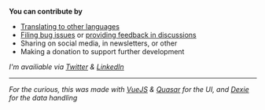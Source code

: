 **You can contribute by**

* [Translating to other languages](translations#readme)
* [Filing bug issues](https://github.com/robert-hoffmann/PowerToys4OpenAI/issues) or [providing feedback in discussions](https://github.com/robert-hoffmann/PowerToys4OpenAI//discussions)
* Sharing on social media, in newsletters, or other
* Making a donation to support further development 


*I'm availiable via [Twitter](https://twitter.com/itechnologynet) & [LinkedIn](https://www.linkedin.com/in/hoffmannrobert)*


---
*For the curious, this was made with [VueJS](https://vuejs.org/) & [Quasar](https://quasar.dev/) for the UI, and [Dexie](https://dexie.org/) for the data handling*
